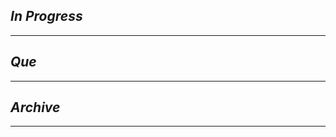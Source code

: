 
## *In Progress*

-----------------------------------

## *Que*

-----------------------------------

## *Archive*

-----------------------------------
